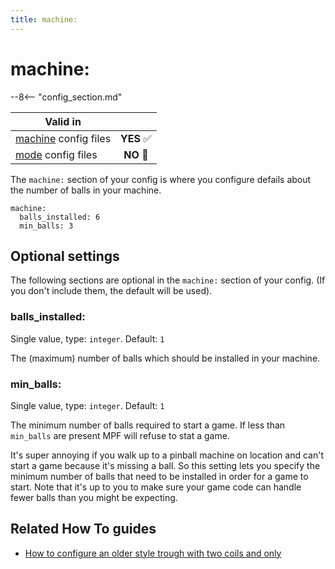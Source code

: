 ```yaml
---
title: machine:
---
```


# machine:


--8<-- "config_section.md"

| Valid in | |
|-----|:----:|
|[machine](instructions/machine_config.md) config files |**YES** :white_check_mark:|
|[mode](instructions/mode_config.md) config files|**NO** :no_entry_sign:|

The `machine:` section of your config is where you configure defails
about the number of balls in your machine.

``` mpf-config
machine:
  balls_installed: 6
  min_balls: 3
```

## Optional settings

The following sections are optional in the `machine:` section of your
config. (If you don't include them, the default will be used).

### balls_installed:

Single value, type: `integer`. Default: `1`

The (maximum) number of balls which should be installed in your machine.

### min_balls:

Single value, type: `integer`. Default: `1`

The minimum number of balls required to start a game. If less than
`min_balls` are present MPF will refuse to stat a game.

It's super annoying if you walk up to a pinball machine on location and
can't start a game because it's missing a ball. So this setting lets
you specify the minimum number of balls that need to be installed in
order for a game to start. Note that it's up to you to make sure your
game code can handle fewer balls than you might be expecting.

## Related How To guides

* [How to configure an older style trough with two coils and only](../mechs/troughs/two_coil_one_switch.md)
